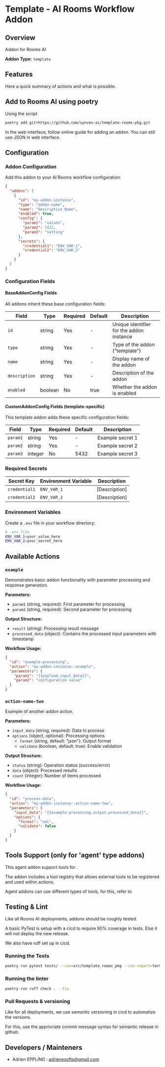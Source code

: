 # Template - AI Rooms Workflow Addon

## Overview

Addon for Rooms AI

**Addon Type:** `template`

## Features

Here a quick summary of actions and what is possible.

## Add to Rooms AI using poetry

Using the script

```bash
poetry add git+https://github.com/synvex-ai/template-rooms-pkg.git
```

In the web interface, follow online guide for adding an addon. You can still use JSON in web interface.

## Configuration

### Addon Configuration

Add this addon to your AI Rooms workflow configuration:

```json
{
  "addons": [
    {
      "id": "my-addon-instance",
      "type": "addon-name",
      "name": "Descriptive Name",
      "enabled": true,
      "config": {
        "param1": "value1",
        "param2": 5432,
        "param3": "setting"
      },
      "secrets": {
        "credential1": "ENV_VAR_1",
        "credential2": "ENV_VAR_2"
      }
    }
  ]
}
```

### Configuration Fields

#### BaseAddonConfig Fields

All addons inherit these base configuration fields:

| Field           | Type    | Required | Default | Description                              |
| --------------- | ------- | -------- | ------- | ---------------------------------------- |
| `id`          | string  | Yes      | -       | Unique identifier for the addon instance |
| `type`        | string  | Yes      | -       | Type of the addon ("template")           |
| `name`        | string  | Yes      | -       | Display name of the addon                |
| `description` | string  | Yes      | -       | Description of the addon                 |
| `enabled`     | boolean | No       | true    | Whether the addon is enabled             |

#### CustomAddonConfig Fields (template-specific)

This template addon adds these specific configuration fields:

| Field      | Type    | Required | Default | Description      |
| ---------- | ------- | -------- | ------- | ---------------- |
| `param1` | string  | Yes      | -       | Example secret 1 |
| `param2` | string  | Yes      | -       | Example secret 2 |
| `param3` | integer | No       | 5432    | Example secret 3 |

### Required Secrets

| Secret Key      | Environment Variable | Description   |
| --------------- | -------------------- | ------------- |
| `credential1` | `ENV_VAR_1`        | [Description] |
| `credential2` | `ENV_VAR_2`        | [Description] |

### Environment Variables

Create a `.env` file in your workflow directory:

```bash
# .env file
ENV_VAR_1=your_value_here
ENV_VAR_2=your_secret_here
```

## Available Actions

### `example`

Demonstrates basic addon functionality with parameter processing and response generation.

**Parameters:**

- `param1` (string, required): First parameter for processing
- `param2` (string, required): Second parameter for processing

**Output Structure:**

- `result` (string): Processing result message
- `processed_data` (object): Contains the processed input parameters with timestamp

**Workflow Usage:**

```json
{
  "id": "example-processing",
  "action": "my-addon-instance::example",
  "parameters": {
    "param1": "{{payload.input_data}}",
    "param2": "configuration value"
  }
}
```

### `action-name-two`

Example of another addon action.

**Parameters:**

- `input_data` (string, required): Data to process
- `options` (object, optional): Processing options
  - `format` (string, default: "json"): Output format
  - `validate` (boolean, default: true): Enable validation

**Output Structure:**

- `status` (string): Operation status (success/error)
- `data` (object): Processed results
- `count` (integer): Number of items processed

**Workflow Usage:**

```json
{
  "id": "process-data",
  "action": "my-addon-instance::action-name-two",
  "parameters": {
    "input_data": "{{example-processing.output.processed_data}}",
    "options": {
      "format": "xml",
      "validate": false
    }
  }
}
```

## Tools Support (only for 'agent' type addons)

This agent addon support tools for .

The addon includes a tool registry that allows external tools to be registered and used within actions.

Agent addons can use different types of tools, for this, refer to

## Testing & Lint

Like all Rooms AI deployments, addons should be roughly tested.

A basic PyTest is setup with a cicd to require 90% coverage in tests. Else it will not deploy the new release.

We also have ruff set up in cicd.

### Running the Tests

```bash
poetry run pytest tests/ --cov=src/template_rooms_pkg --cov-report=term-missing
```

### Running the linter

```bash
poetry run ruff check . --fix
```

### Pull Requests & versioning

Like for all deployments, we use semantic versioning in cicd to automatize the versions.

For this, use the apprioriate commit message syntax for semantic release in github.

## Developers / Mainteners

- Adrien EPPLING :  [adrienesofts@gmail.com](mailto:adrienesofts@gmail.com)
